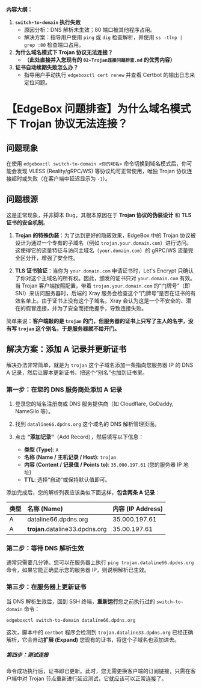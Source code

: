 
**内容大纲：**
1.  **`switch-to-domain` 执行失败**
    * 原因分析：DNS 解析未生效；80 端口被其他程序占用。
    * 解决方案：指导用户使用 `ping` 或 `dig` 检查解析，并使用 `ss -tlnp | grep :80` 检查端口占用。
2.  **为什么域名模式下 Trojan 协议无法连接？**
    * **（此处直接并入您现有的 `02-Trojan连接问题排查.md` 的优秀内容）**
3.  **证书自动续期失败怎么办？**
    * 指导用户手动执行 `edgeboxctl cert renew` 并查看 Certbot 的输出日志来定位问题。

# **【EdgeBox 问题排查】为什么域名模式下 Trojan 协议无法连接？**

## **问题现象**

在使用 `edgeboxctl switch-to-domain <你的域名>` 命令切换到域名模式后，你可能会发现 VLESS (Reality/gRPC/WS) 等协议均可正常使用，唯独 Trojan 协议连接超时或失败（在客户端中延迟显示为 `-1`）。

## **问题根源**

这是正常现象，并非脚本 Bug，其根本原因在于 **Trojan 协议的伪装设计** 和 **TLS 证书的安全机制**。

1.  **Trojan 的特殊伪装**：为了达到更好的隐蔽效果，EdgeBox 中的 Trojan 协议被设计为通过一个专有的子域名（例如 `trojan.your.domain.com`）进行访问。这使得它的流量特征与访问主域名（`your.domain.com`）的 gRPC/WS 流量完全区分开，增强了安全性。

2.  **TLS 证书验证**：当你为 `your.domain.com` 申请证书时，Let's Encrypt 只确认了你对这个主域名的所有权。因此，颁发的证书只对 `your.domain.com` 有效。当 Trojan 客户端按照配置，带着 `trojan.your.domain.com` 的“门牌号”（即 SNI）来访问服务器时，后端的 Xray 服务会检查这个“门牌号”是否在证书的有效名单上。由于证书上没有这个子域名，Xray 会认为这是一个不安全的、潜在的假冒连接，并为了安全而拒绝握手，导致连接失败。

简单来说：**客户端敲的是 `trojan` 的门，但服务器的证书上只写了主人的名字，没有写 `trojan` 这个别名，于是服务器就不给开门。**

## **解决方案：添加 A 记录并更新证书**

解决办法非常简单，就是为 `trojan` 这个子域名添加一条指向您服务器 IP 的 DNS A 记录，然后让脚本更新证书，把这个“别名”也加到证书里。

### **第一步：在您的 DNS 服务商处添加 A 记录**

1.  登录您的域名注册商或 DNS 服务提供商（如 Cloudflare, GoDaddy, NameSilo 等）。

2.  找到 `dataline66.dpdns.org` 这个域名的 DNS 解析管理页面。

3.  点击 **“添加记录”**（Add Record），然后填写以下信息：

      * **类型 (Type)**: `A`
      * **名称 (Name / 主机记录 / Host)**: `trojan`
      * **内容 (Content / 记录值 / Points to)**: `35.000.197.61` (您的服务器 IP 地址)
      * **TTL**: 选择“自动”或保持默认值即可。

添加完成后，您的解析列表应该类似下面这样，**包含两条 A 记录**：

| 类型 | 名称 (Name) | 内容 (IP Address) |
|:----|:----------------------------|:------------------|
| A | dataline66.dpdns.org | 35.000.197.61 |
| A | **trojan**.dataline33.dpdns.org | 35.00.197.61 |

### **第二步：等待 DNS 解析生效**

通常只需要几分钟。您可以在服务器上执行 `ping trojan.dataline66.dpdns.org` 命令，如果它能正确显示您的服务器 IP，则说明解析已生效。

### **第三步：在服务器上更新证书**

当 DNS 解析生效后，回到 SSH 终端，**重新运行**您之前执行过的 `switch-to-domain` 命令：

```bash
edgeboxctl switch-to-domain dataline66.dpdns.org
```

这次，脚本中的 `certbot` 程序会检测到 `trojan.dataline33.dpdns.org` 已经正确解析，它会自动**扩展 (Expand)** 您现有的证书，将这个子域名也添加进去。

##### **第四步：测试连接**

命令成功执行后，证书即已更新。此时，您无需更换客户端的订阅链接，只需在客户端中对 Trojan 节点重新进行延迟测试，它就应该可以正常连接了。
